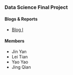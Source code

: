 ### Data Science Final Project

#### Blogs & Reports
  
   * [Blog I](https://jyan16.github.io/UFO/blog1.html)

#### Members

   * Jin Yan 
   * Lei Tian
   * Yao Yao
   * Jing Qian
  
